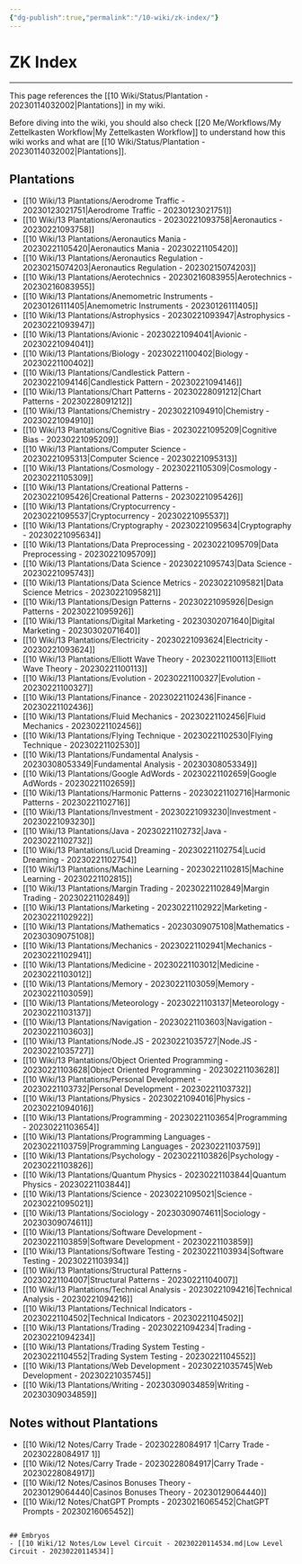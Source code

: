 ```yaml
---
{"dg-publish":true,"permalink":"/10-wiki/zk-index/"}
---
```


# ZK Index
---
This page references the [[10 Wiki/Status/Plantation - 20230114032002\|Plantations]] in my wiki.

Before diving into the wiki, you should also check [[20 Me/Workflows/My Zettelkasten Workflow\|My Zettelkasten Workflow]] to understand how this wiki works and what are [[10 Wiki/Status/Plantation - 20230114032002\|Plantations]].

## Plantations
- [[10 Wiki/13 Plantations/Aerodrome Traffic - 20230123021751\|Aerodrome Traffic - 20230123021751]]
- [[10 Wiki/13 Plantations/Aeronautics - 20230221093758\|Aeronautics - 20230221093758]]
- [[10 Wiki/13 Plantations/Aeronautics Mania - 20230221105420\|Aeronautics Mania - 20230221105420]]
- [[10 Wiki/13 Plantations/Aeronautics Regulation - 20230215074203\|Aeronautics Regulation - 20230215074203]]
- [[10 Wiki/13 Plantations/Aerotechnics - 20230216083955\|Aerotechnics - 20230216083955]]
- [[10 Wiki/13 Plantations/Anemometric Instruments - 20230126111405\|Anemometric Instruments - 20230126111405]]
- [[10 Wiki/13 Plantations/Astrophysics - 20230221093947\|Astrophysics - 20230221093947]]
- [[10 Wiki/13 Plantations/Avionic - 20230221094041\|Avionic - 20230221094041]]
- [[10 Wiki/13 Plantations/Biology - 20230221100402\|Biology - 20230221100402]]
- [[10 Wiki/13 Plantations/Candlestick Pattern - 20230221094146\|Candlestick Pattern - 20230221094146]]
- [[10 Wiki/13 Plantations/Chart Patterns - 20230228091212\|Chart Patterns - 20230228091212]]
- [[10 Wiki/13 Plantations/Chemistry - 20230221094910\|Chemistry - 20230221094910]]
- [[10 Wiki/13 Plantations/Cognitive Bias - 20230221095209\|Cognitive Bias - 20230221095209]]
- [[10 Wiki/13 Plantations/Computer Science - 20230221095313\|Computer Science - 20230221095313]]
- [[10 Wiki/13 Plantations/Cosmology - 20230221105309\|Cosmology - 20230221105309]]
- [[10 Wiki/13 Plantations/Creational Patterns - 20230221095426\|Creational Patterns - 20230221095426]]
- [[10 Wiki/13 Plantations/Cryptocurrency - 20230221095537\|Cryptocurrency - 20230221095537]]
- [[10 Wiki/13 Plantations/Cryptography - 20230221095634\|Cryptography - 20230221095634]]
- [[10 Wiki/13 Plantations/Data Preprocessing - 20230221095709\|Data Preprocessing - 20230221095709]]
- [[10 Wiki/13 Plantations/Data Science - 20230221095743\|Data Science - 20230221095743]]
- [[10 Wiki/13 Plantations/Data Science Metrics - 20230221095821\|Data Science Metrics - 20230221095821]]
- [[10 Wiki/13 Plantations/Design Patterns - 20230221095926\|Design Patterns - 20230221095926]]
- [[10 Wiki/13 Plantations/Digital Marketing - 20230302071640\|Digital Marketing - 20230302071640]]
- [[10 Wiki/13 Plantations/Electricity - 20230221093624\|Electricity - 20230221093624]]
- [[10 Wiki/13 Plantations/Elliott Wave Theory - 20230221100113\|Elliott Wave Theory - 20230221100113]]
- [[10 Wiki/13 Plantations/Evolution - 20230221100327\|Evolution - 20230221100327]]
- [[10 Wiki/13 Plantations/Finance - 20230221102436\|Finance - 20230221102436]]
- [[10 Wiki/13 Plantations/Fluid Mechanics - 20230221102456\|Fluid Mechanics - 20230221102456]]
- [[10 Wiki/13 Plantations/Flying Technique - 20230221102530\|Flying Technique - 20230221102530]]
- [[10 Wiki/13 Plantations/Fundamental Analysis - 20230308053349\|Fundamental Analysis - 20230308053349]]
- [[10 Wiki/13 Plantations/Google AdWords - 20230221102659\|Google AdWords - 20230221102659]]
- [[10 Wiki/13 Plantations/Harmonic Patterns - 20230221102716\|Harmonic Patterns - 20230221102716]]
- [[10 Wiki/13 Plantations/Investment - 20230221093230\|Investment - 20230221093230]]
- [[10 Wiki/13 Plantations/Java - 20230221102732\|Java - 20230221102732]]
- [[10 Wiki/13 Plantations/Lucid Dreaming - 20230221102754\|Lucid Dreaming - 20230221102754]]
- [[10 Wiki/13 Plantations/Machine Learning - 20230221102815\|Machine Learning - 20230221102815]]
- [[10 Wiki/13 Plantations/Margin Trading - 20230221102849\|Margin Trading - 20230221102849]]
- [[10 Wiki/13 Plantations/Marketing - 20230221102922\|Marketing - 20230221102922]]
- [[10 Wiki/13 Plantations/Mathematics - 20230309075108\|Mathematics - 20230309075108]]
- [[10 Wiki/13 Plantations/Mechanics - 20230221102941\|Mechanics - 20230221102941]]
- [[10 Wiki/13 Plantations/Medicine - 20230221103012\|Medicine - 20230221103012]]
- [[10 Wiki/13 Plantations/Memory - 20230221103059\|Memory - 20230221103059]]
- [[10 Wiki/13 Plantations/Meteorology - 20230221103137\|Meteorology - 20230221103137]]
- [[10 Wiki/13 Plantations/Navigation - 20230221103603\|Navigation - 20230221103603]]
- [[10 Wiki/13 Plantations/Node.JS - 20230221035727\|Node.JS - 20230221035727]]
- [[10 Wiki/13 Plantations/Object Oriented Programming - 20230221103628\|Object Oriented Programming - 20230221103628]]
- [[10 Wiki/13 Plantations/Personal Development - 20230221103732\|Personal Development - 20230221103732]]
- [[10 Wiki/13 Plantations/Physics - 20230221094016\|Physics - 20230221094016]]
- [[10 Wiki/13 Plantations/Programming - 20230221103654\|Programming - 20230221103654]]
- [[10 Wiki/13 Plantations/Programming Languages - 20230221103759\|Programming Languages - 20230221103759]]
- [[10 Wiki/13 Plantations/Psychology - 20230221103826\|Psychology - 20230221103826]]
- [[10 Wiki/13 Plantations/Quantum Physics - 20230221103844\|Quantum Physics - 20230221103844]]
- [[10 Wiki/13 Plantations/Science - 20230221095021\|Science - 20230221095021]]
- [[10 Wiki/13 Plantations/Sociology - 20230309074611\|Sociology - 20230309074611]]
- [[10 Wiki/13 Plantations/Software Development - 20230221103859\|Software Development - 20230221103859]]
- [[10 Wiki/13 Plantations/Software Testing - 20230221103934\|Software Testing - 20230221103934]]
- [[10 Wiki/13 Plantations/Structural Patterns - 20230221104007\|Structural Patterns - 20230221104007]]
- [[10 Wiki/13 Plantations/Technical Analysis - 20230221094216\|Technical Analysis - 20230221094216]]
- [[10 Wiki/13 Plantations/Technical Indicators - 20230221104502\|Technical Indicators - 20230221104502]]
- [[10 Wiki/13 Plantations/Trading - 20230221094234\|Trading - 20230221094234]]
- [[10 Wiki/13 Plantations/Trading System Testing - 20230221104552\|Trading System Testing - 20230221104552]]
- [[10 Wiki/13 Plantations/Web Development - 20230221035745\|Web Development - 20230221035745]]
- [[10 Wiki/13 Plantations/Writing - 20230309034859\|Writing - 20230309034859]]


## Notes without Plantations
- [[10 Wiki/12 Notes/Carry Trade - 20230228084917 1\|Carry Trade - 20230228084917 1]]
- [[10 Wiki/12 Notes/Carry Trade - 20230228084917\|Carry Trade - 20230228084917]]
- [[10 Wiki/12 Notes/Casinos Bonuses Theory - 20230129064440\|Casinos Bonuses Theory - 20230129064440]]
- [[10 Wiki/12 Notes/ChatGPT Prompts - 20230216065452\|ChatGPT Prompts - 20230216065452]]
```

## Embryos
- [[10 Wiki/12 Notes/Low Level Circuit - 20230220114534.md|Low Level Circuit - 20230220114534]]
```